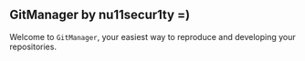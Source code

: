 ## GitManager by nu11secur1ty =)
Welcome to `GitManager`, your easiest way to reproduce and developing your repositories.
